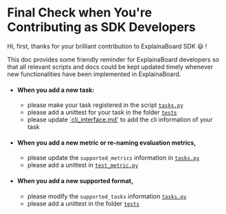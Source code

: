 # Final Check when You're Contributing as SDK Developers


Hi, first, thanks for your brilliant contribution to ExplainaBoard SDK :smiley: !

This doc provides some friendly reminder for ExplainaBoard developers so that all relevant scripts and docs
could be kept updated timely whenever new functionalities have been implemented in ExplainaBoard.



- #### When you add a new task:
    - please make your task registered in the script [`tasks.py`](https://github.com/neulab/ExplainaBoard/blob/main/explainaboard/tasks.py)
    - please add a unittest for your task in the folder [`tests`](https://github.com/neulab/ExplainaBoard/tree/main/explainaboard/tests)
    - please update [`cli_interface.md'](https://github.com/neulab/ExplainaBoard/blob/main/docs/cli_interface.md) to add the cli information of your task
- #### When you add a new metric or re-naming evaluation metrics,
    - please update the `supported_metrics` information in [`tasks.py`](https://github.com/neulab/ExplainaBoard/blob/main/explainaboard/tasks.py)
    - please add a unittest in [`test_metric.py`](https://github.com/neulab/ExplainaBoard/blob/main/explainaboard/tests/test_metric.py)
- #### When you add a new supported format,
    - please modify the `supported_tasks` information [`tasks.py`](https://github.com/neulab/ExplainaBoard/blob/main/explainaboard/tasks.py)
    - please add a unittest in the folder [`tests`](https://github.com/neulab/ExplainaBoard/tree/main/explainaboard/tests)